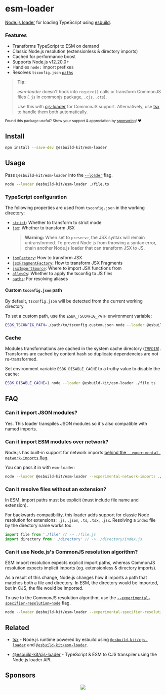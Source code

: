 # esm-loader

[Node.js loader](https://nodejs.org/api/esm.html#loaders) for loading TypeScript using [esbuild](https://esbuild.github.io/).

### Features
- Transforms TypeScript to ESM on demand
- Classic Node.js resolution (extensionless & directory imports)
- Cached for performance boost
- Supports Node.js v12.20.0+
- Handles `node:` import prefixes
- Resolves `tsconfig.json` [`paths`](https://www.typescriptlang.org/tsconfig#paths)

> **Tip:**
>
> _esm-loader_ doesn't hook into `require()` calls or transform CommonJS files (`.js` in commonjs package, `.cjs`, `.cts`).
>
> Use this with [cjs-loader](https://github.com/esbuild-kit/cjs-loader) for CommonJS support. Alternatively, use [tsx](https://github.com/esbuild-kit/tsx) to handle them both automatically.

<sub>Found this package useful? Show your support & appreciation by [sponsoring](https://github.com/sponsors/privatenumber)! ❤️</sub>

## Install

```sh
npm install --save-dev @esbuild-kit/esm-loader
```

## Usage

Pass `@esbuild-kit/esm-loader` into the [`--loader`](https://nodejs.org/api/cli.html#--experimental-loadermodule) flag.
```sh
node --loader @esbuild-kit/esm-loader ./file.ts
```

### TypeScript configuration
The following properties are used from `tsconfig.json` in the working directory:
- [`strict`](https://www.typescriptlang.org/tsconfig#strict): Whether to transform to strict mode
- [`jsx`](https://esbuild.github.io/api/#jsx): Whether to transform JSX
	> **Warning:** When set to `preserve`, the JSX syntax will remain untransformed. To prevent Node.js from throwing a syntax error, chain another Node.js loader that can transform JSX to JS.
- [`jsxFactory`](https://esbuild.github.io/api/#jsx-factory): How to transform JSX
- [`jsxFragmentFactory`](https://esbuild.github.io/api/#jsx-fragment): How to transform JSX Fragments
- [`jsxImportSource`](https://www.typescriptlang.org/tsconfig#jsxImportSource): Where to import JSX functions from
- [`allowJs`](https://www.typescriptlang.org/tsconfig#allowJs): Whether to apply the tsconfig to JS files
- [`paths`](https://www.typescriptlang.org/tsconfig#paths): For resolving aliases

#### Custom `tsconfig.json` path
By default, `tsconfig.json` will be detected from the current working directory.

To set a custom path, use the `ESBK_TSCONFIG_PATH` environment variable:

```sh
ESBK_TSCONFIG_PATH=./path/to/tsconfig.custom.json node --loader @esbuild-kit/esm-loader ./file.ts
```

### Cache
Modules transformations are cached in the system cache directory ([`TMPDIR`](https://en.wikipedia.org/wiki/TMPDIR)). Transforms are cached by content hash so duplicate dependencies are not re-transformed.

Set environment variable `ESBK_DISABLE_CACHE` to a truthy value to disable the cache:

```sh
ESBK_DISABLE_CACHE=1 node --loader @esbuild-kit/esm-loader ./file.ts
```

## FAQ

### Can it import JSON modules?
Yes. This loader transpiles JSON modules so it's also compatible with named imports.

### Can it import ESM modules over network?

Node.js has built-in support for network imports [behind the `--experimental-network-imports` flag](https://nodejs.org/api/esm.html#network-based-loading-is-not-enabled-by-default).

You can pass it in with `esm-loader`:

```sh
node --loader @esbuild-kit/esm-loader --experimental-network-imports ./file.ts
```

### Can it resolve files without an extension?

In ESM, import paths must be explicit (must include file name and extension).

For backwards compatibility, this loader adds support for classic Node resolution for extensions: `.js`, `.json`, `.ts`, `.tsx`, `.jsx`. Resolving a `index` file by the directory name works too.

```js
import file from './file' // -> ./file.js
import directory from './directory' // -> ./directory/index.js
```

### Can it use Node.js's CommonJS resolution algorithm?

ESM import resolution expects explicit import paths, whereas CommonJS resolution expects implicit imports (eg. extensionless & directory imports).

As a result of this change, Node.js changes how it imports a path that matches both a file and directory. In ESM, the directory would be imported, but in CJS, the file would be imported.

To use to the CommonJS resolution algorithm, use the [`--experimental-specifier-resolution=node`](https://nodejs.org/api/cli.html#--experimental-specifier-resolutionmode) flag.

```sh
node --loader @esbuild-kit/esm-loader --experimental-specifier-resolution=node ./file.ts
```

## Related

- [tsx](https://github.com/esbuild-kit/tsx) - Node.js runtime powered by esbuild using [`@esbuild-kit/cjs-loader`](https://github.com/esbuild-kit/cjs-loader) and [`@esbuild-kit/esm-loader`](https://github.com/esbuild-kit/esm-loader).

- [@esbuild-kit/cjs-loader](https://github.com/esbuild-kit/cjs-loader) - TypeScript & ESM to CJS transpiler using the Node.js loader API.

## Sponsors
<p align="center">
	<a href="https://github.com/sponsors/privatenumber">
		<img src="https://cdn.jsdelivr.net/gh/privatenumber/sponsors/sponsorkit/sponsors.svg">
	</a>
</p>
